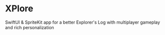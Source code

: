 # XPlore
SwiftUI & SpriteKit app for a better Explorer's Log with multiplayer gameplay and rich personalization

